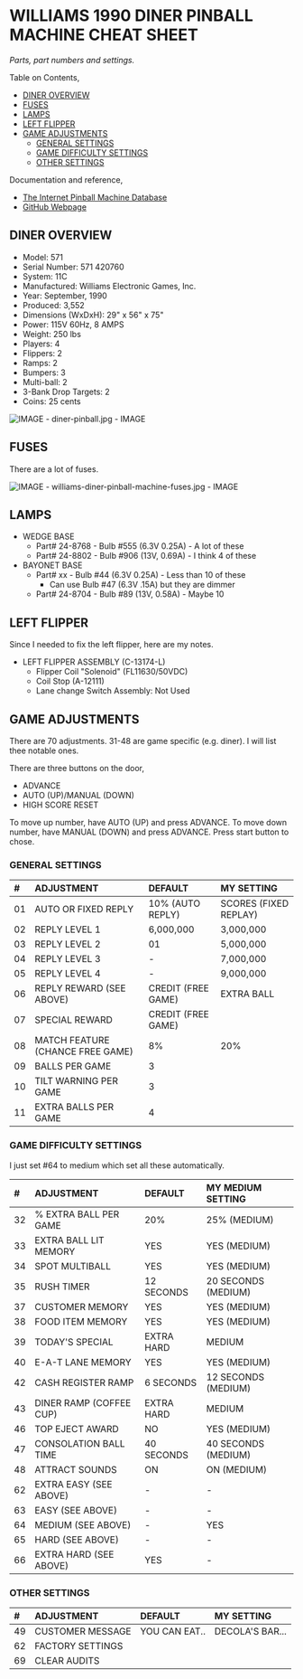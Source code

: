 # WILLIAMS 1990 DINER PINBALL MACHINE CHEAT SHEET

_Parts, part numbers and settings._

Table on Contents,

* [DINER OVERVIEW](https://github.com/JeffDeCola/my-cheat-sheets/tree/master/other/random-things/williams-diner-pinball-machine-cheat-sheet#diner-overview)
* [FUSES](https://github.com/JeffDeCola/my-cheat-sheets/tree/master/other/random-things/williams-diner-pinball-machine-cheat-sheet#fuses)
* [LAMPS](https://github.com/JeffDeCola/my-cheat-sheets/tree/master/other/random-things/williams-diner-pinball-machine-cheat-sheet#lamps)
* [LEFT FLIPPER](https://github.com/JeffDeCola/my-cheat-sheets/tree/master/other/random-things/williams-diner-pinball-machine-cheat-sheet#left-flipper)
* [GAME ADJUSTMENTS](https://github.com/JeffDeCola/my-cheat-sheets/tree/master/other/random-things/williams-diner-pinball-machine-cheat-sheet#game-adjustments)
  * [GENERAL SETTINGS](https://github.com/JeffDeCola/my-cheat-sheets/tree/master/other/random-things/williams-diner-pinball-machine-cheat-sheet#general-settings)
  * [GAME DIFFICULTY SETTINGS](https://github.com/JeffDeCola/my-cheat-sheets/tree/master/other/random-things/williams-diner-pinball-machine-cheat-sheet#game-difficulty-settings)
  * [OTHER SETTINGS](https://github.com/JeffDeCola/my-cheat-sheets/tree/master/other/random-things/williams-diner-pinball-machine-cheat-sheet#other-settings)

Documentation and reference,

* [The Internet Pinball Machine Database](https://www.ipdb.org/machine.cgi?id=681)
* [GitHub Webpage](https://jeffdecola.github.io/my-cheat-sheets/)

## DINER OVERVIEW

* Model: 571
* Serial Number: 571 420760
* System: 11C
* Manufactured: Williams Electronic Games, Inc.
* Year: September, 1990
* Produced: 3,552
* Dimensions (WxDxH): 29" x 56" x 75"
* Power: 115V 60Hz, 8 AMPS
* Weight: 250 lbs
* Players: 4
* Flippers: 2
* Ramps: 2
* Bumpers: 3
* Multi-ball: 2
* 3-Bank Drop Targets: 2
* Coins: 25 cents

![IMAGE - diner-pinball.jpg - IMAGE](../../../docs/pics/diner-pinball.jpg)

## FUSES

There are a lot of fuses.

![IMAGE - williams-diner-pinball-machine-fuses.jpg - IMAGE](../../../docs/pics/williams-diner-pinball-machine-fuses.jpg)

## LAMPS

* WEDGE BASE
  * Part# 24-8768 - Bulb #555 (6.3V 0.25A) - A lot of these
  * Part# 24-8802 - Bulb #906 (13V, 0.69A) - I think 4 of these
* BAYONET BASE
  * Part# xx - Bulb #44 (6.3V 0.25A) - Less than 10 of these
    * Can use Bulb #47 (6.3V .15A) but they are dimmer
  * Part# 24-8704 - Bulb #89 (13V, 0.58A) - Maybe 10

## LEFT FLIPPER

Since I needed to fix the left flipper, here are my notes.

* LEFT FLIPPER ASSEMBLY (C-13174-L)
  * Flipper Coil "Solenoid" (FL11630/50VDC)
  * Coil Stop (A-12111)
  * Lane change Switch Assembly: Not Used

## GAME ADJUSTMENTS

There are 70 adjustments. 31-48 are game specific (e.g. diner).
I will list thee notable ones.

There are three buttons on the door,

* ADVANCE
* AUTO (UP)/MANUAL (DOWN)
* HIGH SCORE RESET

To move up number, have AUTO (UP) and press ADVANCE.
To move down number, have MANUAL (DOWN) and press ADVANCE.
Press start button to chose.

### GENERAL SETTINGS

| #  | ADJUSTMENT                         | DEFAULT                 | MY SETTING              |
|:---|:-----------------------------------|:------------------------|:------------------------|
| 01 | AUTO OR FIXED REPLY                | 10% (AUTO REPLY)        | SCORES (FIXED REPLAY)   |
| 02 | REPLY LEVEL 1                      | 6,000,000               | 3,000,000               |
| 03 | REPLY LEVEL 2                      | 01                      | 5,000,000               |
| 04 | REPLY LEVEL 3                      | -                       | 7,000,000               |
| 05 | REPLY LEVEL 4                      | -                       | 9,000,000               |
| 06 | REPLY REWARD (SEE ABOVE)           | CREDIT (FREE GAME)      | EXTRA BALL              |
| 07 | SPECIAL REWARD                     | CREDIT (FREE GAME)      |                         |
| 08 | MATCH FEATURE (CHANCE FREE GAME)   | 8%                      | 20%                     |
| 09 | BALLS PER GAME                     | 3                       |                         |
| 10 | TILT WARNING PER GAME              | 3                       |                         |
| 11 | EXTRA BALLS PER GAME               | 4                       |                         |

### GAME DIFFICULTY SETTINGS

I just set #64 to medium which set all these automatically.

| #  | ADJUSTMENT                         | DEFAULT                 | MY MEDIUM SETTING       |
|:---|:-----------------------------------|:------------------------|:------------------------|
| 32 | % EXTRA BALL PER GAME              | 20%                     | 25% (MEDIUM)            |
| 33 | EXTRA BALL LIT MEMORY              | YES                     | YES (MEDIUM)            |
| 34 | SPOT MULTIBALL                     | YES                     | YES (MEDIUM)            |
| 35 | RUSH TIMER                         | 12 SECONDS              | 20 SECONDS (MEDIUM)     |
| 37 | CUSTOMER MEMORY                    | YES                     | YES (MEDIUM)            |
| 38 | FOOD ITEM MEMORY                   | YES                     | YES (MEDIUM)            |
| 39 | TODAY'S SPECIAL                    | EXTRA HARD              | MEDIUM                  |
| 40 | E-A-T LANE MEMORY                  | YES                     | YES (MEDIUM)            |
| 42 | CASH REGISTER RAMP                 | 6 SECONDS               | 12 SECONDS (MEDIUM)     |
| 43 | DINER RAMP (COFFEE CUP)            | EXTRA HARD              | MEDIUM                  |
| 46 | TOP EJECT AWARD                    | NO                      | YES (MEDIUM)            |
| 47 | CONSOLATION BALL TIME              | 40 SECONDS              | 40 SECONDS (MEDIUM)     |
| 48 | ATTRACT SOUNDS                     | ON                      | ON (MEDIUM)             |
| 62 | EXTRA EASY (SEE ABOVE)             | -                       | -                       |
| 63 | EASY (SEE ABOVE)                   | -                       | -                       |
| 64 | MEDIUM (SEE ABOVE)                 | -                       | YES                     |
| 65 | HARD (SEE ABOVE)                   | -                       | -                       |
| 66 | EXTRA HARD (SEE ABOVE)             | YES                     | -                       |

### OTHER SETTINGS

| #  | ADJUSTMENT                         | DEFAULT                 | MY SETTING              |
|:---|:-----------------------------------|:------------------------|:------------------------|
| 49 | CUSTOMER MESSAGE                   | YOU CAN EAT..           | DECOLA'S BAR...         |
| 62 | FACTORY SETTINGS                   |                         |                         |
| 69 | CLEAR AUDITS                       |                         |                         |
